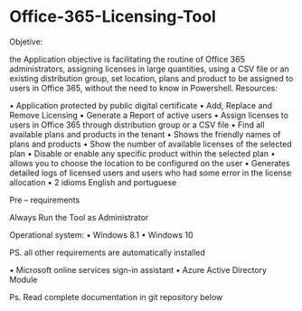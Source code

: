 # Office-365-Licensing-Tool

Objetive:

the Application objective is facilitating the routine of Office 365 administrators, assigning licenses in large quantities, using a CSV file or an existing distribution group, set location, plans and product to be assigned to users in Office 365, without the need to know in Powershell.
Resources:

•	Application protected by public digital certificate 
•	Add, Replace and Remove Licensing
•	Generate a Report of active users 
•	Assign licenses to users in Office 365 through distribution group or a CSV file 
•	Find all available plans and products in the tenant 
•	Shows the friendly names of plans and products 
•	Show the number of available licenses of the selected plan 
•	Disable or enable any specific product within the selected plan 
•	allows you to choose the location to be configured on the user 
•	Generates detailed logs of licensed users and users who had some error in the license allocation 
•	2 idioms English and portuguese 

Pre – requirements

Always Run the Tool as Administrator

Operational system:
•	Windows 8.1 
•	Windows 10 

PS. all other requirements are automatically installed

•	Microsoft online services sign-in assistant 
•	Azure Active Directory Module 

Ps. Read  complete documentation in git repository below

